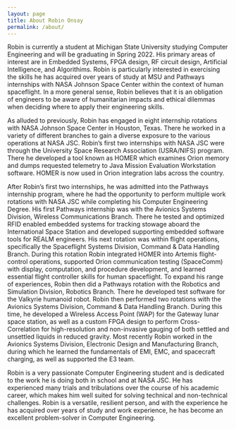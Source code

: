 ```yaml
---
layout: page
title: About Robin Onsay
permalink: /about/
---
```


 Robin is currently a student at Michigan State University studying Computer Engineering and will be graduating in Spring 2022. His primary areas of interest are in Embedded Systems, FPGA design, RF circuit design, Artificial Intelligence, and Algorithims. Robin is particularly interested in exercising the skills he has acquired over years of study at MSU and Pathways internships with NASA Johnson Space Center within the context of human spaceflight. In a more general sense, Robin believes that it is an obligation of engineers to be aware of humanitarian impacts and ethical dilemmas when deciding where to apply their engineering skills.

As alluded to previously, Robin has engaged in eight internship rotations with NASA Johnson Space Center in Houston, Texas. There he worked in a variety of different branches to gain a diverse exposure to the various operations at NASA JSC. Robin’s first two internships with NASA JSC were through the University Space Research Association (USRA/NIFS) program. There he developed a tool known as HOMER which examines Orion memory and dumps requested telemetry to Java Mission Evaluation Workstation software. HOMER is now used in Orion integration labs across the country.

After Robin’s first two internships, he was admitted into the Pathways internship program, where he had the opportunity to perform multiple work rotations with NASA JSC while completing his Computer Engineering Degree. His first Pathways internship was with the Avionics Systems Division, Wireless Communications Branch. There he tested and optimized RFID enabled embedded systems for tracking stowage aboard the International Space Station and developed supporting embedded software tools for REALM engineers. His next rotation was within flight operations, specifically the Spaceflight Systems Division, Command & Data Handling Branch. During this rotation Robin integrated HOMER into Artemis flight-control operations, supported Orion communication testing (SpaceComm) with display, computation, and procedure development, and learned essential flight controller skills for human spaceflight. To expand his range of experiences, Robin then did a Pathways rotation with the Robotics and Simulation Division, Robotics Branch. There he developed test software for the Valkyrie humanoid robot. Robin then performed two rotations with the Avionics Systems Division, Command & Data Handling Branch. During this time, he developed a Wireless Access Point (WAP) for the Gateway lunar space station, as well as a custom FPGA design to perform Cross-Correlation for high-resolution and non-invasive gauging of both settled and unsettled liquids in reduced gravity. Most recently Robin worked in the Avionics Systems Division, Electronic Design and Manufacturing Branch, during which he learned the fundamentals of EMI, EMC, and spacecraft charging, as well as supported the E3 team.

Robin is a very passionate Computer Engineering student and is dedicated to the work he is doing both in school and at NASA JSC. He has experienced many trials and tribulations over the course of his academic career, which makes him well suited for solving technical and non-technical challenges. Robin is a versatile, resilient person, and with the experience he has acquired over years of study and work experience, he has become an excellent problem-solver in Computer Engineering.
